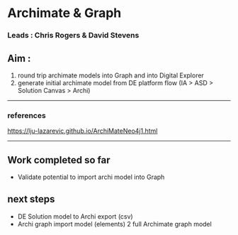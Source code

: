 # Archimate & Graph

### Leads : Chris Rogers & David Stevens

## Aim :

1. round trip archimate models into Graph and into Digital Explorer 
1. generate initial archimate model from DE platform flow (IA > ASD > Solution Canvas > Archi)

---

###  references

https://lju-lazarevic.github.io/ArchiMateNeo4j1.html


---

## Work completed so far

- Validate potential to  import archi model into Graph

## next steps

- DE Solution model to Archi export (csv)
- Archi graph import model (elements) 2 full Archimate graph model